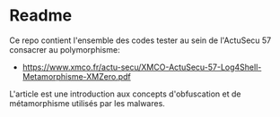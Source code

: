 # Readme

Ce repo contient l'ensemble des codes tester au sein de l'ActuSecu 57 consacrer au polymorphisme:
* https://www.xmco.fr/actu-secu/XMCO-ActuSecu-57-Log4Shell-Metamorphisme-XMZero.pdf

L'article est une introduction aux concepts d'obfuscation et de métamorphisme utilisés par les malwares.
